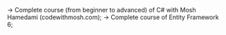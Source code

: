-> Complete course (from beginner to advanced) of C# with Mosh Hamedami (codewithmosh.com);
-> Complete course of Entity Framework 6;
